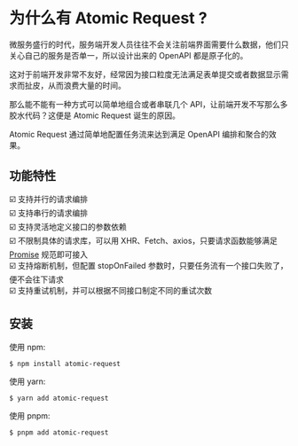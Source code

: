 # 为什么有 Atomic Request ?

微服务盛行的时代，服务端开发人员往往不会关注前端界面需要什么数据，他们只关心自己的服务是否单一，所以设计出来的 OpenAPI 都是原子化的。

这对于前端开发非常不友好，经常因为接口粒度无法满足表单提交或者数据显示需求而扯皮，从而浪费大量的时间。

那么能不能有一种方式可以简单地组合或者串联几个 API，让前端开发不写那么多胶水代码？这便是 Atomic Request 诞生的原因。

Atomic Request 通过简单地配置任务流来达到满足 OpenAPI 编排和聚合的效果。

## 功能特性

☑️ 支持并行的请求编排  
☑️ 支持串行的请求编排  
☑️ 支持灵活地定义接口的参数依赖  
☑️ 不限制具体的请求库，可以用 XHR、Fetch、axios，只要请求函数能够满足 [Promise](https://developer.mozilla.org/en-US/docs/Web/JavaScript/Reference/Global_Objects/Promise) 规范即可接入  
☑️ 支持熔断机制，但配置 stopOnFailed 参数时，只要任务流有一个接口失败了，便不会往下请求   
☑️ 支持重试机制，并可以根据不同接口制定不同的重试次数  
<!-- ☑️ 数据处理，支持多个请求数据的聚合、排序、分组等   -->

## 安装

使用 npm:
```shell
$ npm install atomic-request
```

使用 yarn:
```shell
$ yarn add atomic-request
```

使用 pnpm:
```shell
$ pnpm add atomic-request
```
